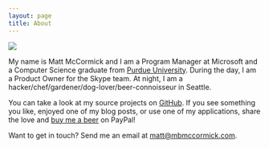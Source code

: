 ```yaml
---
layout: page
title: About
---
```


<img src="http://mbmccormick.com/images/common/profile.jpg" class="alignRight profile" style="padding-top:0px;" />

My name is Matt McCormick and I am a Program Manager at Microsoft and a Computer Science graduate from <a href="http://www.purdue.edu" target="_blank">Purdue University</a>. During the day, I am a Product Owner for the Skype team. At night, I am a hacker/chef/gardener/dog-lover/beer-connoisseur in Seattle.

You can take a look at my source projects on <a href="https://www.github.com/mbmccormick" target="_blank">GitHub</a>. If you see something you like, enjoyed one of my blog posts, or use one of my applications, share the love and <a href="/donate">buy me a beer</a> on PayPal!

Want to get in touch? Send me an email at <a href="mailto:matt@mbmccormick.com">matt@mbmccormick.com</a>.
